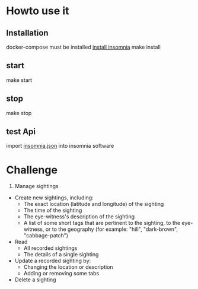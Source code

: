 # Howto use it
## Installation

docker-compose must be installed
[install insomnia](https://insomnia.rest/download)
make install


## start
make start

## stop
make stop

## test Api
import [insomnia.json](./Insomnia.json) into insomnia software

# Challenge

1. Manage sightings

* Create new sightings, including:
    * The exact location (latitude and longitude) of the sighting
    * The time of the sighting
    * The eye-witness's description of the sighting
    * A list of some short tags that are pertinent to the sighting, to the eye-witness, or to the geography (for example: "hill", "dark-brown", "cabbage-patch")
* Read
    * All recorded sightings
    * The details of a single sighting
* Update a recorded sighting by:
    * Changing the location or description
    * Adding or removing some tabs
* Delete a sighting